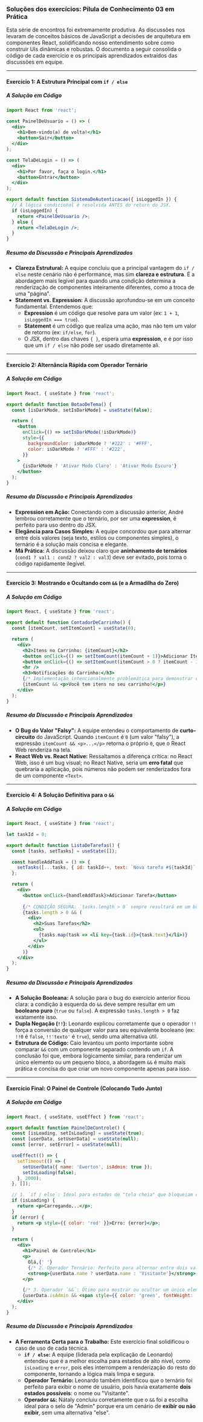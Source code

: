 ### **Soluções dos exercícios: Pílula de Conhecimento 03 em Prática**

Esta série de encontros foi extremamente produtiva. As discussões nos levaram de conceitos básicos de JavaScript a decisões de arquitetura em componentes React, solidificando nosso entendimento sobre como construir UIs dinâmicas e robustas. O documento a seguir consolida o código de cada exercício e os principais aprendizados extraídos das discussões em equipe.

-----

#### **Exercício 1: A Estrutura Principal com `if / else`**

##### A Solução em Código

```jsx
import React from 'react';

const PainelDeUsuario = () => (
  <div>
    <h1>Bem-vindo(a) de volta!</h1>
    <button>Sair</button>
  </div>
);

const TelaDeLogin = () => (
  <div>
    <h1>Por favor, faça o login.</h1>
    <button>Entrar</button>
  </div>
);

export default function SistemaDeAutenticacao({ isLoggedIn }) {
  // A lógica condicional é resolvida ANTES do return do JSX.
  if (isLoggedIn) {
    return <PainelDeUsuario />;
  } else {
    return <TelaDeLogin />;
  }
}
```

##### Resumo da Discussão e Principais Aprendizados

  * **Clareza Estrutural:** A equipe concluiu que a principal vantagem do `if / else` neste cenário não é performance, mas sim **clareza e estrutura**. É a abordagem mais legível para quando uma condição determina a renderização de componentes inteiramente diferentes, como a troca de uma "página".
  * **Statement vs. Expression:** A discussão aprofundou-se em um conceito fundamental. Entendemos que:
      * **Expression** é um código que resolve para um valor (ex: `1 + 1`, `isLoggedIn === true`).
      * **Statement** é um código que realiza uma ação, mas não tem um valor de retorno (ex: `if/else`, `for`).
      * O JSX, dentro das chaves `{ }`, espera uma **expression**, e é por isso que um `if / else` não pode ser usado diretamente ali.

-----

#### **Exercício 2: Alternância Rápida com Operador Ternário**

##### A Solução em Código

```jsx
import React, { useState } from 'react';

export default function BotaoDeTema() {
  const [isDarkMode, setIsDarkMode] = useState(false);

  return (
    <button
      onClick={() => setIsDarkMode(!isDarkMode)}
      style={{
        backgroundColor: isDarkMode ? '#222' : '#FFF',
        color: isDarkMode ? '#FFF' : '#222',
      }}
    >
      {isDarkMode ? 'Ativar Modo Claro' : 'Ativar Modo Escuro'}
    </button>
  );
}
```

##### Resumo da Discussão e Principais Aprendizados

  * **Expression em Ação:** Conectando com a discussão anterior, André lembrou corretamente que o ternário, por ser uma **expression**, é perfeito para uso dentro do JSX.
  * **Elegância para Casos Simples:** A equipe concordou que para alternar entre dois valores (seja texto, estilos ou componentes simples), o ternário é a solução mais concisa e elegante.
  * **Má Prática:** A discussão deixou claro que **aninhamento de ternários** (`cond1 ? val1 : cond2 ? val2 : val3`) deve ser evitado, pois torna o código rapidamente ilegível.

-----

#### **Exercício 3: Mostrando e Ocultando com `&&` (e a Armadilha do Zero)**

##### A Solução em Código

```jsx
import React, { useState } from 'react';

export default function ContadorDeCarrinho() {
  const [itemCount, setItemCount] = useState(0);

  return (
    <div>
      <h2>Itens no Carrinho: {itemCount}</h2>
      <button onClick={() => setItemCount(itemCount + 1)}>Adicionar Item</button>
      <button onClick={() => setItemCount(itemCount > 0 ? itemCount - 1 : 0)}>Remover Item</button>
      <hr />
      <h3>Notificações do Carrinho:</h3>
      {/* Implementação intencionalmente problemática para demonstrar o bug. */}
      {itemCount && <p>Você tem itens no seu carrinho!</p>}
    </div>
  );
}
```

##### Resumo da Discussão e Principais Aprendizados

  * **O Bug do Valor "Falsy":** A equipe entendeu o comportamento de **curto-circuito** do JavaScript. Quando `itemCount` é `0` (um valor "falsy"), a expressão `itemCount && <p>...</p>` retorna o próprio `0`, que o React Web renderiza na tela.
  * **React Web vs. React Native:** Ressaltamos a diferença crítica: no React Web, isso é um bug visual; no React Native, seria um **erro fatal** que quebraria a aplicação, pois números não podem ser renderizados fora de um componente `<Text>`.

-----

#### **Exercício 4: A Solução Definitiva para o `&&`**

##### A Solução em Código

```jsx
import React, { useState } from 'react';

let taskId = 0;

export default function ListaDeTarefas() {
  const [tasks, setTasks] = useState([]);

  const handleAddTask = () => {
    setTasks([...tasks, { id: taskId++, text: `Nova tarefa #${taskId}` }]);
  };

  return (
    <div>
      <button onClick={handleAddTask}>Adicionar Tarefa</button>
      
      {/* CONDIÇÃO SEGURA: `tasks.length > 0` sempre resultará em um booleano. */}
      {tasks.length > 0 && (
        <div>
          <h2>Suas Tarefas</h2>
          <ul>
            {tasks.map(task => <li key={task.id}>{task.text}</li>)}
          </ul>
        </div>
      )}
    </div>
  );
}
```

##### Resumo da Discussão e Principais Aprendizados

  * **A Solução Booleana:** A solução para o bug do exercício anterior ficou clara: a condição à esquerda do `&&` deve sempre resultar em um **booleano puro** (`true` ou `false`). A expressão `tasks.length > 0` faz exatamente isso.
  * **Dupla Negação (`!!`):** Leonardo explicou corretamente que o operador `!!` força a conversão de qualquer valor para seu equivalente booleano (ex: `!!0` é `false`, `!!'texto'` é `true`), sendo uma alternativa útil.
  * **Estrutura de Código:** Caio levantou um ponto importante sobre comparar `&&` com um componente separado contendo um `if`. A conclusão foi que, embora logicamente similar, para renderizar um único elemento ou um pequeno bloco, a abordagem `&&` é muito mais prática e concisa do que criar um novo componente apenas para isso.

-----

#### **Exercício Final: O Painel de Controle (Colocando Tudo Junto)**

##### A Solução em Código

```jsx
import React, { useState, useEffect } from 'react';

export default function PainelDeControle() {
  const [isLoading, setIsLoading] = useState(true);
  const [userData, setUserData] = useState(null);
  const [error, setError] = useState(null);

  useEffect(() => {
    setTimeout(() => {
      setUserData({ name: 'Ewerton', isAdmin: true });
      setIsLoading(false);
    }, 2000);
  }, []);

  // 1. `if / else`: Ideal para estados de "tela cheia" que bloqueiam o resto da UI.
  if (isLoading) {
    return <p>Carregando...</p>;
  }
  if (error) {
    return <p style={{ color: 'red' }}>Erro: {error}</p>;
  }

  return (
    <div>
      <h1>Painel de Controle</h1>
      <p>
        Olá,{' '}
        {/* 2. Operador Ternário: Perfeito para alternar entre dois valores. */}
        <strong>{userData.name ? userData.name : 'Visitante'}</strong>!
      </p>

      {/* 3. Operador `&&`: Ótimo para mostrar ou ocultar um único elemento. */}
      {userData.isAdmin && <span style={{ color: 'green', fontWeight: 'bold' }}>[Admin]</span>}
    </div>
  );
}
```

##### Resumo da Discussão e Principais Aprendizados

  * **A Ferramenta Certa para o Trabalho:** Este exercício final solidificou o caso de uso de cada técnica.
      * **`if / else`:** A equipe (liderada pela explicação de Leonardo) entendeu que é a melhor escolha para estados de alto nível, como `isLoading` e `error`, pois eles interrompem a renderização do resto do componente, tornando a lógica mais limpa e segura.
      * **Operador Ternário:** Leonardo também identificou que o ternário foi perfeito para exibir o nome de usuário, pois havia exatamente **dois estados possíveis**: o nome ou "Visitante".
      * **Operador `&&`:** Nátaly concluiu corretamente que o `&&` foi a escolha ideal para o selo de "Admin" porque era um cenário de **exibir ou não exibir**, sem uma alternativa "else".
